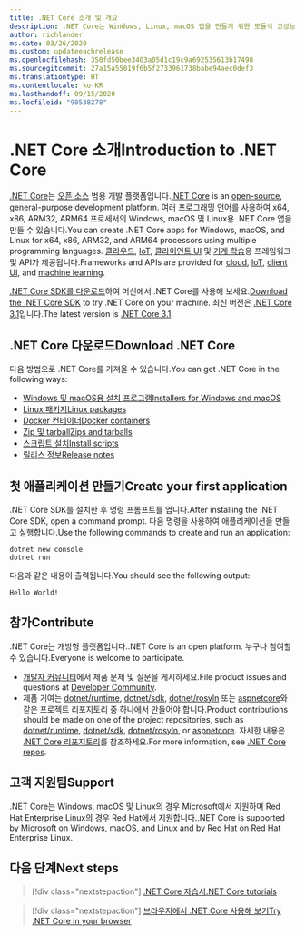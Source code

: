 ```yaml
---
title: .NET Core 소개 및 개요
description: .NET Core는 Windows, Linux, macOS 앱을 만들기 위한 모듈식 고성능 .NET 구현입니다. 시작하려면 .NET Core에 관해 알아봅니다.
author: richlander
ms.date: 03/26/2020
ms.custom: updateeachrelease
ms.openlocfilehash: 350fd50bee3403a05d1c19c9a692535613b17498
ms.sourcegitcommit: 27a15a55019f6b5f2733961738babe94aec0def3
ms.translationtype: HT
ms.contentlocale: ko-KR
ms.lasthandoff: 09/15/2020
ms.locfileid: "90538278"
---
```

# <a name="introduction-to-net-core"></a><span data-ttu-id="9ecc7-104">.NET Core 소개</span><span class="sxs-lookup"><span data-stu-id="9ecc7-104">Introduction to .NET Core</span></span>

<span data-ttu-id="9ecc7-105">[.NET Core](about.md)는 [오픈 소스](https://github.com/dotnet/runtime/blob/master/LICENSE.TXT) 범용 개발 플랫폼입니다.</span><span class="sxs-lookup"><span data-stu-id="9ecc7-105">[.NET Core](about.md) is an [open-source](https://github.com/dotnet/runtime/blob/master/LICENSE.TXT), general-purpose development platform.</span></span> <span data-ttu-id="9ecc7-106">여러 프로그래밍 언어를 사용하여 x64, x86, ARM32, ARM64 프로세서의 Windows, macOS 및 Linux용 .NET Core 앱을 만들 수 있습니다.</span><span class="sxs-lookup"><span data-stu-id="9ecc7-106">You can create .NET Core apps for Windows, macOS, and Linux for x64, x86, ARM32, and ARM64 processors using multiple programming languages.</span></span> <span data-ttu-id="9ecc7-107">[클라우드](/aspnet/core/), [IoT](/archive/msdn-magazine/2019/august/net-core-cross-platform-iot-programming-with-net-core-3-0), [클라이언트 UI](../desktop-wpf/overview/index.md) 및 [기계 학습](../machine-learning/index.yml)용 프레임워크 및 API가 제공됩니다.</span><span class="sxs-lookup"><span data-stu-id="9ecc7-107">Frameworks and APIs are provided for [cloud](/aspnet/core/), [IoT](/archive/msdn-magazine/2019/august/net-core-cross-platform-iot-programming-with-net-core-3-0), [client UI](../desktop-wpf/overview/index.md), and [machine learning](../machine-learning/index.yml).</span></span>

<span data-ttu-id="9ecc7-108">[.NET Core SDK를 다운로드](https://dotnet.microsoft.com/download)하여 머신에서 .NET Core를 사용해 보세요.</span><span class="sxs-lookup"><span data-stu-id="9ecc7-108">[Download the .NET Core SDK](https://dotnet.microsoft.com/download) to try .NET Core on your machine.</span></span> <span data-ttu-id="9ecc7-109">최신 버전은 [.NET Core 3.1](https://devblogs.microsoft.com/dotnet/announcing-net-core-3-1/)입니다.</span><span class="sxs-lookup"><span data-stu-id="9ecc7-109">The latest version is [.NET Core 3.1](https://devblogs.microsoft.com/dotnet/announcing-net-core-3-1/).</span></span>

## <a name="download-net-core"></a><span data-ttu-id="9ecc7-110">.NET Core 다운로드</span><span class="sxs-lookup"><span data-stu-id="9ecc7-110">Download .NET Core</span></span>

<span data-ttu-id="9ecc7-111">다음 방법으로 .NET Core를 가져올 수 있습니다.</span><span class="sxs-lookup"><span data-stu-id="9ecc7-111">You can get .NET Core in the following ways:</span></span>

* [<span data-ttu-id="9ecc7-112">Windows 및 macOS용 설치 프로그램</span><span class="sxs-lookup"><span data-stu-id="9ecc7-112">Installers for Windows and macOS</span></span>](https://dotnet.microsoft.com/download)
* [<span data-ttu-id="9ecc7-113">Linux 패키지</span><span class="sxs-lookup"><span data-stu-id="9ecc7-113">Linux packages</span></span>](./install/linux.md)
* [<span data-ttu-id="9ecc7-114">Docker 컨테이너</span><span class="sxs-lookup"><span data-stu-id="9ecc7-114">Docker containers</span></span>](https://hub.docker.com/_/microsoft-dotnet-core/)
* [<span data-ttu-id="9ecc7-115">Zip 및 tarball</span><span class="sxs-lookup"><span data-stu-id="9ecc7-115">Zips and tarballs</span></span>](https://dotnet.microsoft.com/download/dotnet-core/3.1)
* [<span data-ttu-id="9ecc7-116">스크립트 설치</span><span class="sxs-lookup"><span data-stu-id="9ecc7-116">Install scripts</span></span>](https://dotnet.microsoft.com/download/dotnet-core/scripts)
* [<span data-ttu-id="9ecc7-117">릴리스 정보</span><span class="sxs-lookup"><span data-stu-id="9ecc7-117">Release notes</span></span>](https://github.com/dotnet/core/tree/master/release-notes)

## <a name="create-your-first-application"></a><span data-ttu-id="9ecc7-118">첫 애플리케이션 만들기</span><span class="sxs-lookup"><span data-stu-id="9ecc7-118">Create your first application</span></span>

<span data-ttu-id="9ecc7-119">.NET Core SDK를 설치한 후 명령 프롬프트를 엽니다.</span><span class="sxs-lookup"><span data-stu-id="9ecc7-119">After installing the .NET Core SDK, open a command prompt.</span></span> <span data-ttu-id="9ecc7-120">다음 명령을 사용하여 애플리케이션을 만들고 실행합니다.</span><span class="sxs-lookup"><span data-stu-id="9ecc7-120">Use the following commands to create and run an application:</span></span>

```dotnetcli
dotnet new console
dotnet run
```

<span data-ttu-id="9ecc7-121">다음과 같은 내용이 출력됩니다.</span><span class="sxs-lookup"><span data-stu-id="9ecc7-121">You should see the following output:</span></span>

```output
Hello World!
```

## <a name="contribute"></a><span data-ttu-id="9ecc7-122">참가</span><span class="sxs-lookup"><span data-stu-id="9ecc7-122">Contribute</span></span>

<span data-ttu-id="9ecc7-123">.NET Core는 개방형 플랫폼입니다.</span><span class="sxs-lookup"><span data-stu-id="9ecc7-123">.NET Core is an open platform.</span></span> <span data-ttu-id="9ecc7-124">누구나 참여할 수 있습니다.</span><span class="sxs-lookup"><span data-stu-id="9ecc7-124">Everyone is welcome to participate.</span></span>

* <span data-ttu-id="9ecc7-125">[개발자 커뮤니티](https://developercommunity.visualstudio.com/spaces/61/index.html)에서 제품 문제 및 질문을 게시하세요.</span><span class="sxs-lookup"><span data-stu-id="9ecc7-125">File product issues and questions at [Developer Community](https://developercommunity.visualstudio.com/spaces/61/index.html).</span></span>
* <span data-ttu-id="9ecc7-126">제품 기여는 [dotnet/runtime](https://github.com/dotnet/runtime), [dotnet/sdk](https://github.com/dotnet/sdk), [dotnet/rosyln](https://github.com/dotnet/roslyn) 또는 [aspnetcore](https://github.com/dotnet/aspnetcore)와 같은 프로젝트 리포지토리 중 하나에서 만들어야 합니다.</span><span class="sxs-lookup"><span data-stu-id="9ecc7-126">Product contributions should be made on one of the project repositories, such as [dotnet/runtime](https://github.com/dotnet/runtime), [dotnet/sdk](https://github.com/dotnet/sdk), [dotnet/rosyln](https://github.com/dotnet/roslyn), or [aspnetcore](https://github.com/dotnet/aspnetcore).</span></span> <span data-ttu-id="9ecc7-127">자세한 내용은 [.NET Core 리포지토리](https://github.com/dotnet/core/blob/master/Documentation/core-repos.md)를 참조하세요.</span><span class="sxs-lookup"><span data-stu-id="9ecc7-127">For more information, see [.NET Core repos](https://github.com/dotnet/core/blob/master/Documentation/core-repos.md).</span></span>

## <a name="support"></a><span data-ttu-id="9ecc7-128">고객 지원팀</span><span class="sxs-lookup"><span data-stu-id="9ecc7-128">Support</span></span>

<span data-ttu-id="9ecc7-129">.NET Core는 Windows, macOS 및 Linux의 경우 Microsoft에서 지원하며 Red Hat Enterprise Linux의 경우 Red Hat에서 지원합니다.</span><span class="sxs-lookup"><span data-stu-id="9ecc7-129">.NET Core is supported by Microsoft on Windows, macOS, and Linux and by Red Hat on Red Hat Enterprise Linux.</span></span>

## <a name="next-steps"></a><span data-ttu-id="9ecc7-130">다음 단계</span><span class="sxs-lookup"><span data-stu-id="9ecc7-130">Next steps</span></span>

> [!div class="nextstepaction"]
> [<span data-ttu-id="9ecc7-131">.NET Core 자습서</span><span class="sxs-lookup"><span data-stu-id="9ecc7-131">.NET Core tutorials</span></span>](tutorials/index.md)

> [!div class="nextstepaction"]
> [<span data-ttu-id="9ecc7-132">브라우저에서 .NET Core 사용해 보기</span><span class="sxs-lookup"><span data-stu-id="9ecc7-132">Try .NET Core in your browser</span></span>](../csharp/tutorials/intro-to-csharp/numbers-in-csharp.yml)
